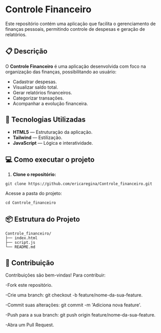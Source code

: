 # Controle Financeiro
Este repositório contém uma aplicação que facilita o gerenciamento de finanças pessoais, permitindo controle de despesas e geração de relatórios.

## 📋 Descrição

O **Controle Financeiro** é uma aplicação desenvolvida com foco na organização das finanças, possibilitando ao usuário:

- Cadastrar despesas.
- Visualizar saldo total.
- Gerar relatórios financeiros.
- Categorizar transações.
- Acompanhar a evolução financeira.

## 🚀 Tecnologias Utilizadas

- **HTML5** — Estruturação da aplicação.
- **Tailwind** — Estilização.
- **JavaScript** — Lógica e interatividade.


## 💻 Como executar o projeto

1. **Clone o repositório:**

```
git clone https://github.com/ericaregina/Controle_financeiro.git
```
Acesse a pasta do projeto:

```
cd Controle_financeiro
```

## 📦 Estrutura do Projeto
```
Controle_financeiro/
├── index.html
├── script.js
└── README.md
```
## 🤝 Contribuição
Contribuições são bem-vindas!
Para contribuir:

-Fork este repositório.

-Crie uma branch: git checkout -b feature/nome-da-sua-feature.

-Commit suas alterações: git commit -m 'Adiciona nova feature'.

-Push para a sua branch: git push origin feature/nome-da-sua-feature.

-Abra um Pull Request.
